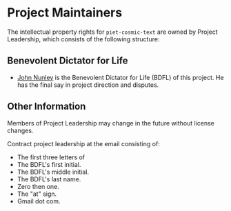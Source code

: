 # Project Maintainers

The intellectual property rights for `piet-cosmic-text` are owned by Project
Leadership, which consists of the following structure:

## Benevolent Dictator for Life

- [John Nunley](https://notgull.net) is the Benevolent Dictator for Life (BDFL)
  of this project. He has the final say in project direction and disputes.

## Other Information

Members of Project Leadership may change in the future without license changes.

Contract project leadership at the email consisting of:

- The first three letters of
- The BDFL's first initial.
- The BDFL's middle initial.
- The BDFL's last name.
- Zero then one.
- The "at" sign.
- Gmail dot com.
